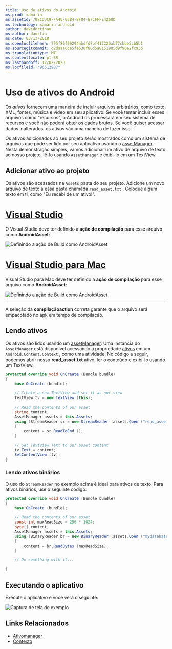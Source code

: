 ```yaml
---
title: Uso de ativos do Android
ms.prod: xamarin
ms.assetid: 70ECDDC9-FA40-03B4-BF04-E7CFFFE4260D
ms.technology: xamarin-android
author: davidortinau
ms.author: daortin
ms.date: 03/13/2018
ms.openlocfilehash: 795f80f69294abdfd7bf412225ab77cbbe5cb5b1
ms.sourcegitcommit: d2daaa6ca5fe630f80d5a8151985d9f96a2fc93b
ms.translationtype: MT
ms.contentlocale: pt-BR
ms.lasthandoff: 12/02/2020
ms.locfileid: "96512987"
---
```

# <a name="using-android-assets"></a>Uso de ativos do Android

Os _ativos_ fornecem uma maneira de incluir arquivos arbitrários, como texto, XML, fontes, música e vídeo em seu aplicativo. Se você tentar incluir esses arquivos como "recursos", o Android os processará em seu sistema de recursos e você não poderá obter os dados brutos. Se você quiser acessar dados inalterados, os ativos são uma maneira de fazer isso.

Os ativos adicionados ao seu projeto serão mostrados como um sistema de arquivos que pode ser lido por seu aplicativo usando o [assetManager](xref:Android.Content.Res.AssetManager).
Nesta demonstração simples, vamos adicionar um ativo de arquivo de texto ao nosso projeto, lê-lo usando `AssetManager` e exibi-lo em um TextView.

## <a name="add-asset-to-project"></a>Adicionar ativo ao projeto

Os ativos são acessados na `Assets` pasta do seu projeto. Adicione um novo arquivo de texto a essa pasta chamada `read_asset.txt` . Coloque algum texto em ti, como "Eu recebi de um ativo!".

# <a name="visual-studio"></a>[Visual Studio](#tab/windows)

O Visual Studio deve ter definido a **ação de compilação** para esse arquivo como **AndroidAsset**:

![Definindo a ação de Build como AndroidAsset](android-assets-images/asset-properties-vs.png) 

# <a name="visual-studio-for-mac"></a>[Visual Studio para Mac](#tab/macos)

Visual Studio para Mac deve ter definido a **ação de compilação** para esse arquivo como **AndroidAsset**:

[![Definindo a ação de Build como AndroidAsset](android-assets-images/asset-properties-xs-sml.png)](android-assets-images/asset-properties-xs.png#lightbox)

-----

A seleção da **compilaçãoaction** correta garante que o arquivo será empacotado no apk em tempo de compilação.

## <a name="reading-assets"></a>Lendo ativos

Os ativos são lidos usando um [assetManager](xref:Android.Content.Res.AssetManager). Uma instância do `AssetManager` está disponível acessando a propriedade [ativos](xref:Android.Content.Context.Assets) em um `Android.Content.Context` , como uma atividade.
No código a seguir, podemos abrir nosso **read_asset.txt** ativo, ler o conteúdo e exibi-lo usando um TextView.

```csharp
protected override void OnCreate (Bundle bundle)
{
    base.OnCreate (bundle);

    // Create a new TextView and set it as our view
    TextView tv = new TextView (this);
    
    // Read the contents of our asset
    string content;
    AssetManager assets = this.Assets;
    using (StreamReader sr = new StreamReader (assets.Open ("read_asset.txt")))
    {
        content = sr.ReadToEnd ();
    }

    // Set TextView.Text to our asset content
    tv.Text = content;
    SetContentView (tv);
}
```

### <a name="reading-binary-assets"></a>Lendo ativos binários

O uso do `StreamReader` no exemplo acima é ideal para ativos de texto. Para ativos binários, use o seguinte código:

```csharp
protected override void OnCreate (Bundle bundle)
{
    base.OnCreate (bundle);

    // Read the contents of our asset
    const int maxReadSize = 256 * 1024;
    byte[] content;
    AssetManager assets = this.Assets;
    using (BinaryReader br = new BinaryReader (assets.Open ("mydatabase.db")))
    {
        content = br.ReadBytes (maxReadSize);
    }

    // Do something with it...

}
```

## <a name="running-the-application"></a>Executando o aplicativo

Execute o aplicativo e você verá o seguinte:

![Captura de tela de exemplo](android-assets-images/screenshot.png)

## <a name="related-links"></a>Links Relacionados

- [Ativomanager](xref:Android.Content.Res.AssetManager)
- [Contexto](xref:Android.Content.Context)
